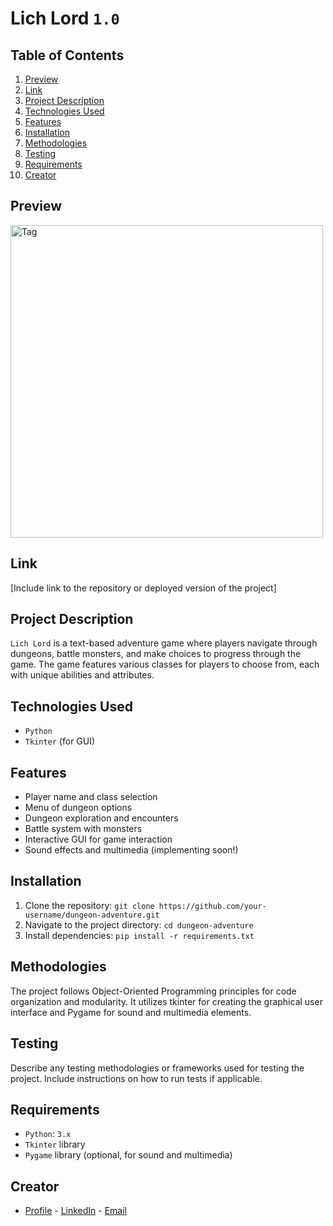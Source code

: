# Lich Lord `1.0`

## Table of Contents

1. [Preview](#preview)
2. [Link](#link)
3. [Project Description](#project-description)
4. [Technologies Used](#technologies-used)
5. [Features](#features)
6. [Installation](#installation)
7. [Methodologies](#methodologies)
8. [Testing](#testing)
9. [Requirements](#requirements)
10. [Creator](#creator)

## Preview

<img width="500" alt="Tag" src="https://github.com/NateJonesIII/ToDoScheduler/blob/main/assets/img/lich_lord_1.0.png">

## Link

[Include link to the repository or deployed version of the project]

## Project Description

`Lich Lord` is a text-based adventure game where players navigate through dungeons, battle monsters, and make choices to progress through the game. The game features various classes for players to choose from, each with unique abilities and attributes.

## Technologies Used

- `Python`
- `Tkinter` (for GUI)

## Features

- Player name and class selection
- Menu of dungeon options
- Dungeon exploration and encounters
- Battle system with monsters
- Interactive GUI for game interaction
- Sound effects and multimedia (implementing soon!)

## Installation

1. Clone the repository: `git clone https://github.com/your-username/dungeon-adventure.git`
2. Navigate to the project directory: `cd dungeon-adventure`
3. Install dependencies: `pip install -r requirements.txt`

## Methodologies

The project follows Object-Oriented Programming principles for code organization and modularity. It utilizes tkinter for creating the graphical user interface and Pygame for sound and multimedia elements.

## Testing

Describe any testing methodologies or frameworks used for testing the project. Include instructions on how to run tests if applicable.

## Requirements

- `Python`: `3.x`
- `Tkinter` library
- `Pygame` library (optional, for sound and multimedia)

## Creator

- [Profile](https://github.com/NateJonesIII/ "Nathaniel Jones") - [LinkedIn](https://www.linkedin.com/in/nathaniel-jones/) - [Email](mailto:15nate.jones@gmail.com?subject=Hello "Hello Nate!")
